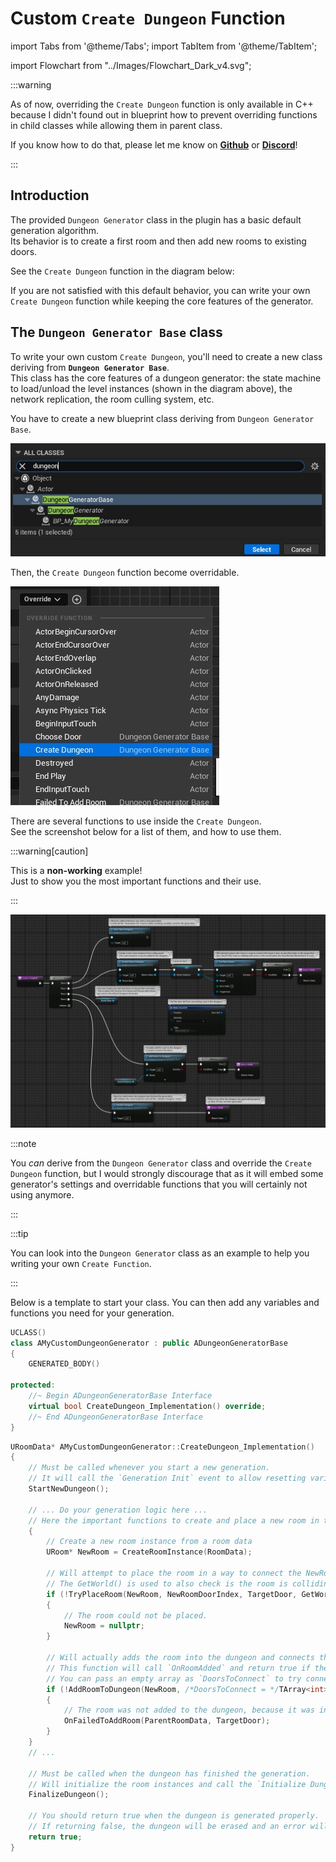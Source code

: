 # Custom `Create Dungeon` Function

<!-- BEGIN IMPORTS -->

import Tabs from '@theme/Tabs';
import TabItem from '@theme/TabItem';

import Flowchart from "../Images/Flowchart_Dark_v4.svg";

<!-- END IMPORTS -->

:::warning

As of now, overriding the `Create Dungeon` function is only available in C++ because I didn't found out in blueprint how to prevent overriding functions in child classes while allowing them in parent class.

If you know how to do that, please let me know on [**Github**](https://github.com/BenPyton/ProceduralDungeon/issues) or [**Discord**](https://discord.gg/YE2dPda2CC)!

:::

## Introduction

The provided `Dungeon Generator` class in the plugin has a basic default generation algorithm.\
Its behavior is to create a first room and then add new rooms to existing doors.

See the `Create Dungeon` function in the diagram below:

<Flowchart/>

If you are not satisfied with this default behavior, you can write your own `Create Dungeon` function while keeping the core features of the generator.

## The `Dungeon Generator Base` class

To write your own custom `Create Dungeon`, you'll need to create a new class deriving from **`Dungeon Generator Base`**.\
This class has the core features of a dungeon generator: the state machine to load/unload the level instances (shown in the diagram above), the network replication, the room culling system, etc.

<!-- [BEGIN TABS] Blueprint | C++ --> <Tabs>
<!-- [BEGIN TAB ITEM] Blueprint --> <TabItem value="bp" label="Blueprint" default>

You have to create a new blueprint class deriving from `Dungeon Generator Base`.

![](../Images/CustomAlgo_CreateGeneratorBase.jpg)

Then, the `Create Dungeon` function become overridable.

![](../Images/CustomAlgo_OverrideCreateDungeon.jpg)

There are several functions to use inside the `Create Dungeon`.  
See the screenshot below for a list of them, and how to use them.  

:::warning[caution]

This is a **non-working** example!  
Just to show you the most important functions and their use.

:::

![](../Images/CustomAlgo_Blueprint.jpg)

<!-- [END TAB ITEM] Blueprint --> </TabItem>
<!-- [BEGIN TAB ITEM] C++ --> <TabItem value="cpp" label="C++">

:::note

You *can* derive from the `Dungeon Generator` class and override the `Create Dungeon` function, but I would strongly discourage that as it will embed some generator's settings and overridable functions that you will certainly not using anymore.

:::

:::tip

You can look into the `Dungeon Generator` class as an example to help you writing your own `Create Function`.

:::

Below is a template to start your class.
You can then add any variables and functions you need for your generation.

```cpp title="MyCustomDungeonGenerator.h"
UCLASS()
class AMyCustomDungeonGenerator : public ADungeonGeneratorBase
{
    GENERATED_BODY()

protected:
	//~ Begin ADungeonGeneratorBase Interface
	virtual bool CreateDungeon_Implementation() override;
	//~ End ADungeonGeneratorBase Interface
}
```

```cpp title="MyCustomDungeonGenerator.cpp"
URoomData* AMyCustomDungeonGenerator::CreateDungeon_Implementation()
{
    // Must be called whenever you start a new generation.
    // It will call the `Generation Init` event to allow resetting variables used for the generation.
    StartNewDungeon();

    // ... Do your generation logic here ...
    // Here the important functions to create and place a new room in the dungeon:
    {
        // Create a new room instance from a room data
        URoom* NewRoom = CreateRoomInstance(RoomData);

        // Will attempt to place the room in a way to connect the NewRoom's door at specified index to the target door.
        // The GetWorld() is used to also check is the room is colliding with actors in the world (when the bUseWorldCollisionCheck is true).
        if (!TryPlaceRoom(NewRoom, NewRoomDoorIndex, TargetDoor, GetWorld())
        {
            // The room could not be placed.
            NewRoom = nullptr;
        }

        // Will actually adds the room into the dungeon and connects the provided doors if possible.
        // This function will call `OnRoomAdded` and return true if the room has been successfully added to the dungeon.
        // You can pass an empty array as `DoorsToConnect` to try connecting all the doors.
        if (!AddRoomToDungeon(NewRoom, /*DoorsToConnect = */TArray<int>{NewRoomDoorIndex}, /*bFailIfNotConnected = */true))
        {
            // The room was not added to the dungeon, because it was invalid (nullptr) or not connected.
            OnFailedToAddRoom(ParentRoomData, TargetDoor);
        }
    }
    // ...

    // Must be called when the dungeon has finished the generation.
    // Will initialize the room instances and call the `Initialize Dungeon` event.
    FinalizeDungeon();

    // You should return true when the dungeon is generated properly.
    // If returning false, the dungeon will be erased and an error will be displayed.
    return true;
}
```

<!-- [END TAB ITEM] C++ --> </TabItem>
<!-- [END TABS] Blueprint | C++ --> </Tabs>
